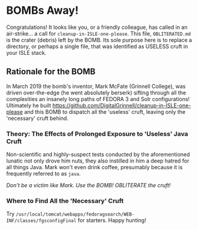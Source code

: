 # BOMBs Away!

Congratulations!  It looks like you, or a friendly colleague, has called in an air-strike... a call for `cleanup-in-ISLE-one-please`.  This file, `OBLITERATED.md` is the crater (debris) left by the BOMB.  Its sole purpose here is to replace a directory, or perhaps a single file, that was identified as USELESS cruft in your ISLE stack.

## Rationale for the BOMB

In March 2019 the bomb's inventor, Mark McFate (Grinnell College), was driven over-the-edge (he went absolutely berserk) sifting through all the complexities an insanely long paths of FEDORA 3 and Solr configurations!  Ultimately he built https://github.com/DigitalGrinnell/cleanup-in-ISLE-one-please and this BOMB to dispatch all the 'useless' cruft, leaving only the 'necessary' cruft behind.

### Theory: The Effects of Prolonged Exposure to 'Useless' Java Cruft

Non-scientific and highly-suspect tests conducted by the aforementioned lunatic not only drove him nuts, they also instilled in him a deep hatred for all things Java.  Mark won't even drink coffee, presumably because it is frequently referred to as `java`.

*Don't be a victim like Mark.  Use the BOMB!  OBLITERATE the cruft!*

### Where to Find All the 'Necessary' Cruft

Try `/usr/local/tomcat/webapps/fedoragsearch/WEB-INF/classes/fgsconfigFinal` for starters.  Happy hunting!
